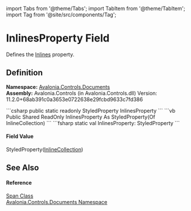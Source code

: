 import Tabs from '@theme/Tabs'; 
import TabItem from '@theme/TabItem'; 
import Tag from '@site/src/components/Tag'; 

# InlinesProperty Field


Defines the <a href="P_Avalonia_Controls_Documents_Span_Inlines">Inlines</a> property.



## Definition
**Namespace:** <a href="N_Avalonia_Controls_Documents">Avalonia.Controls.Documents</a>  
**Assembly:** Avalonia.Controls (in Avalonia.Controls.dll) Version: 11.2.0+68ab391c0a3653e0722638e29fcbd9633c7fd386

<Tabs groupId="api-code-preview">
<TabItem value="csharp" label="C#">
```csharp
public static readonly StyledProperty<InlineCollection> InlinesProperty
```
</TabItem>
<TabItem value="vb" label="VB">
```vb
Public Shared ReadOnly InlinesProperty As StyledProperty(Of InlineCollection)
```
</TabItem>
<TabItem value="fsharp" label="F#">
```fsharp
static val InlinesProperty: StyledProperty<InlineCollection>
```
</TabItem>
</Tabs>



#### Field Value
StyledProperty(<a href="T_Avalonia_Controls_Documents_InlineCollection">InlineCollection</a>)

## See Also


#### Reference
<a href="T_Avalonia_Controls_Documents_Span">Span Class</a>  
<a href="N_Avalonia_Controls_Documents">Avalonia.Controls.Documents Namespace</a>  
